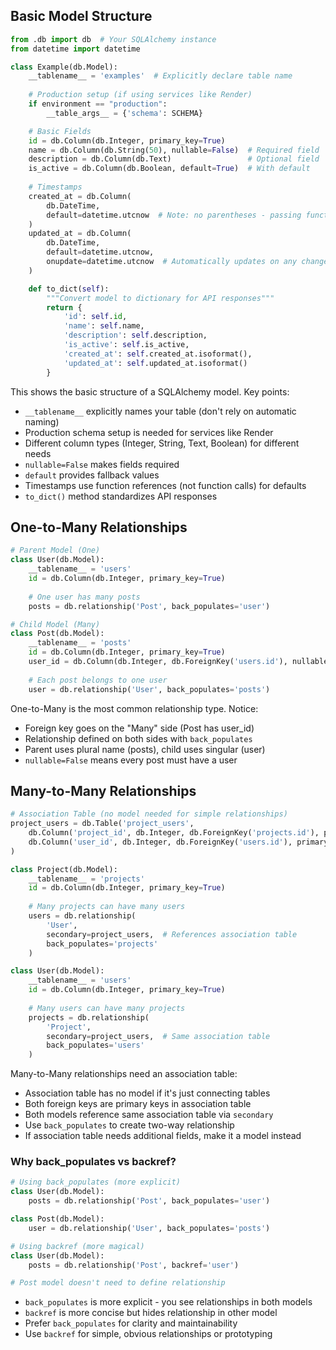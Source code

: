 ## Basic Model Structure
```python
from .db import db  # Your SQLAlchemy instance
from datetime import datetime

class Example(db.Model):
    __tablename__ = 'examples'  # Explicitly declare table name
    
    # Production setup (if using services like Render)
    if environment == "production":
        __table_args__ = {'schema': SCHEMA}

    # Basic Fields
    id = db.Column(db.Integer, primary_key=True)
    name = db.Column(db.String(50), nullable=False)  # Required field
    description = db.Column(db.Text)                 # Optional field
    is_active = db.Column(db.Boolean, default=True)  # With default
    
    # Timestamps
    created_at = db.Column(
        db.DateTime, 
        default=datetime.utcnow  # Note: no parentheses - passing function reference
    )
    updated_at = db.Column(
        db.DateTime,
        default=datetime.utcnow,
        onupdate=datetime.utcnow  # Automatically updates on any change
    )

    def to_dict(self):
        """Convert model to dictionary for API responses"""
        return {
            'id': self.id,
            'name': self.name,
            'description': self.description,
            'is_active': self.is_active,
            'created_at': self.created_at.isoformat(),
            'updated_at': self.updated_at.isoformat()
        }
```
This shows the basic structure of a SQLAlchemy model. Key points:
- `__tablename__` explicitly names your table (don't rely on automatic naming)
- Production schema setup is needed for services like Render
- Different column types (Integer, String, Text, Boolean) for different needs
- `nullable=False` makes fields required
- `default` provides fallback values
- Timestamps use function references (not function calls) for defaults
- `to_dict()` method standardizes API responses

## One-to-Many Relationships
```python
# Parent Model (One)
class User(db.Model):
    __tablename__ = 'users'
    id = db.Column(db.Integer, primary_key=True)
    
    # One user has many posts
    posts = db.relationship('Post', back_populates='user')

# Child Model (Many)
class Post(db.Model):
    __tablename__ = 'posts'
    id = db.Column(db.Integer, primary_key=True)
    user_id = db.Column(db.Integer, db.ForeignKey('users.id'), nullable=False)
    
    # Each post belongs to one user
    user = db.relationship('User', back_populates='posts')
```
One-to-Many is the most common relationship type. Notice:
- Foreign key goes on the "Many" side (Post has user_id)
- Relationship defined on both sides with `back_populates`
- Parent uses plural name (posts), child uses singular (user)
- `nullable=False` means every post must have a user

## Many-to-Many Relationships
```python
# Association Table (no model needed for simple relationships)
project_users = db.Table('project_users',
    db.Column('project_id', db.Integer, db.ForeignKey('projects.id'), primary_key=True),
    db.Column('user_id', db.Integer, db.ForeignKey('users.id'), primary_key=True)
)

class Project(db.Model):
    __tablename__ = 'projects'
    id = db.Column(db.Integer, primary_key=True)
    
    # Many projects can have many users
    users = db.relationship(
        'User', 
        secondary=project_users,  # References association table
        back_populates='projects'
    )

class User(db.Model):
    __tablename__ = 'users'
    id = db.Column(db.Integer, primary_key=True)
    
    # Many users can have many projects
    projects = db.relationship(
        'Project', 
        secondary=project_users,  # Same association table
        back_populates='users'
    )
```
Many-to-Many relationships need an association table:
- Association table has no model if it's just connecting tables
- Both foreign keys are primary keys in association table
- Both models reference same association table via `secondary`
- Use `back_populates` to create two-way relationship
- If association table needs additional fields, make it a model instead

### Why back_populates vs backref?
```python
# Using back_populates (more explicit)
class User(db.Model):
    posts = db.relationship('Post', back_populates='user')

class Post(db.Model):
    user = db.relationship('User', back_populates='posts')

# Using backref (more magical)
class User(db.Model):
    posts = db.relationship('Post', backref='user')

# Post model doesn't need to define relationship
```
- `back_populates` is more explicit - you see relationships in both models
- `backref` is more concise but hides relationship in other model
- Prefer `back_populates` for clarity and maintainability
- Use `backref` for simple, obvious relationships or prototyping

